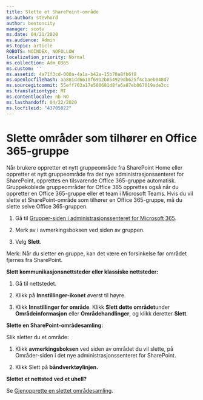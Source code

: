 ```yaml
---
title: Slette et SharePoint-område
ms.author: stevhord
author: bentoncity
manager: scotv
ms.date: 04/21/2020
ms.audience: Admin
ms.topic: article
ROBOTS: NOINDEX, NOFOLLOW
localization_priority: Normal
ms.collection: Adm_O365
ms.custom: ''
ms.assetid: 4a71f3cd-000a-4a1a-b42a-15b70a8fb6f8
ms.openlocfilehash: aa881dd6618f6912b854929db625f4cbaeb048d7
ms.sourcegitcommit: 55eff703a17e500681d8fa6a87eb067019ade3cc
ms.translationtype: MT
ms.contentlocale: nb-NO
ms.lasthandoff: 04/22/2020
ms.locfileid: "43705022"
---
```

# <a name="delete-sites-that-belong-to-an-office-365-group"></a>Slette områder som tilhører en Office 365-gruppe

Når brukere oppretter et nytt gruppeområde fra SharePoint Home eller oppretter et nytt gruppeområde fra det nye administrasjonssenteret for SharePoint, opprettes en tilsvarende Office 365-gruppe automatisk. Gruppekoblede gruppeområder for Office 365 opprettes også når du oppretter en Office 365-gruppe eller et team i Microsoft Teams. Hvis du vil slette et SharePoint-område som tilhører en Office 365-gruppe, må du slette selve Office 365-gruppen. 
  
1. Gå til [Grupper-siden i administrasjonssenteret for Microsoft 365](https://portal.office.com/adminportal/home#/groups).
    
2. Merk av i avmerkingsboksen ved siden av gruppen.
    
3. Velg **Slett**.
    
Merk: Når du sletter en gruppe, kan det være en forsinkelse før området fjernes fra SharePoint.
  
**Slett kommunikasjonsnettsteder eller klassiske nettsteder:**

1. Gå til nettstedet.
  
2. Klikk på **Innstillinger-ikonet** øverst til høyre. 
  
3. Klikk **Innstillinger for område**. Klikk **Slett dette området**under **Områdeinformasjon** eller **Områdehandlinger**, og klikk deretter **Slett**.
  
**Slette en SharePoint-områdesamling:**

Slik sletter du et område:
  
1. Klikk **avmerkingsboksen** ved siden av området du vil slette, på Områder-siden i det nye administrasjonssenteret for SharePoint. 
    
2. Klikk Slett på **båndverktøylinjen.**
    
**Slettet et nettsted ved et uhell?**

Se [Gjenopprette en slettet områdesamling](https://go.microsoft.com/fwlink/?linkid=867660).
  


